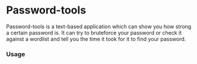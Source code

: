# Password-tools
Password-tools is a text-based application which can show you how strong a certain password is. It can try to bruteforce your password or check it against a wordlist
and tell you the time it took for it to find your password.

### Usage
